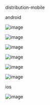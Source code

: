 distribution-mobile

android

![image](https://github.com/user-attachments/assets/f8e1dd12-a4f4-4833-b4fa-cd0af19431d8)

![image](https://github.com/user-attachments/assets/59eaab6b-3e4e-4696-8241-e0a08a69f146)

![image](https://github.com/user-attachments/assets/aa576001-41ed-4e2a-9c1a-fb9326c383aa)

![image](https://github.com/user-attachments/assets/b004117b-34ba-4383-8e83-428a5f075550)

![image](https://github.com/user-attachments/assets/593e2b73-d566-4c22-843d-1d581d515ad2)

![image](https://github.com/user-attachments/assets/f0d3561d-f147-400a-91d5-e611aa098996)

ios

![image](https://github.com/user-attachments/assets/b39d87d5-07f0-4fb0-994b-def749876823)


